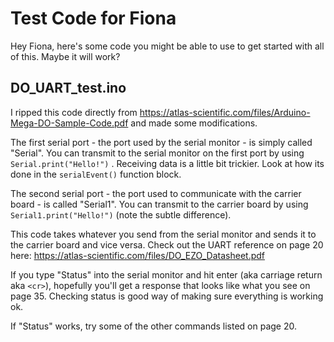 # Test Code for Fiona
Hey Fiona, here's some code you might be able to use to get started with all of this. Maybe it will work?

## DO_UART_test.ino
I ripped this code directly from https://atlas-scientific.com/files/Arduino-Mega-DO-Sample-Code.pdf and made some modifications.

The first serial port - the port used by the serial monitor - is simply called "Serial". You can transmit to the serial monitor on the first port by using `Serial.print("Hello!")` . Receiving data is a little bit trickier. Look at how its done in the `serialEvent()` function block.

The second serial port - the port used to communicate with the carrier board - is called "Serial1". You can transmit to the carrier board by using `Serial1.print("Hello!")` (note the subtle difference). 

This code takes whatever you send from the serial monitor and sends it to the carrier board and vice versa. Check out the UART reference on page 20 here: https://atlas-scientific.com/files/DO_EZO_Datasheet.pdf

If you type "Status" into the serial monitor and hit enter (aka carriage return aka `<cr>`), hopefully you'll get a response that looks like what you see on page 35. Checking status is good way of making sure everything is working ok.

If "Status" works, try some of the other commands listed on page 20.

